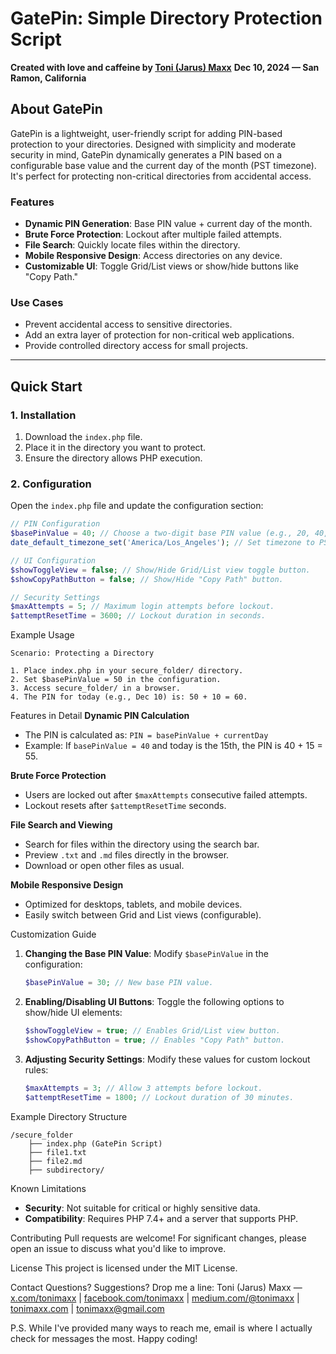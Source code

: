 # GatePin: Simple Directory Protection Script

**Created with love and caffeine by [Toni (Jarus) Maxx](mailto:tonimaxx@gmail.com)** 
**Dec 10, 2024 — San Ramon, California**

## About GatePin

GatePin is a lightweight, user-friendly script for adding PIN-based protection to your directories. Designed with simplicity and moderate security in mind, GatePin dynamically generates a PIN based on a configurable base value and the current day of the month (PST timezone). It's perfect for protecting non-critical directories from accidental access.

### Features
- **Dynamic PIN Generation**: Base PIN value + current day of the month.
- **Brute Force Protection**: Lockout after multiple failed attempts.
- **File Search**: Quickly locate files within the directory.
- **Mobile Responsive Design**: Access directories on any device.
- **Customizable UI**: Toggle Grid/List views or show/hide buttons like "Copy Path."

### Use Cases
- Prevent accidental access to sensitive directories.
- Add an extra layer of protection for non-critical web applications.
- Provide controlled directory access for small projects.

---

## Quick Start

### 1. Installation
1. Download the `index.php` file.
2. Place it in the directory you want to protect.
3. Ensure the directory allows PHP execution.

### 2. Configuration
Open the `index.php` file and update the configuration section:
```php
// PIN Configuration
$basePinValue = 40; // Choose a two-digit base PIN value (e.g., 20, 40, 99).
date_default_timezone_set('America/Los_Angeles'); // Set timezone to PST.

// UI Configuration
$showToggleView = false; // Show/Hide Grid/List view toggle button.
$showCopyPathButton = false; // Show/Hide "Copy Path" button.

// Security Settings
$maxAttempts = 5; // Maximum login attempts before lockout.
$attemptResetTime = 3600; // Lockout duration in seconds.
```

Example Usage
```
Scenario: Protecting a Directory

1. Place index.php in your secure_folder/ directory.
2. Set $basePinValue = 50 in the configuration.
3. Access secure_folder/ in a browser.
4. The PIN for today (e.g., Dec 10) is: 50 + 10 = 60.
```

Features in Detail
**Dynamic PIN Calculation**
- The PIN is calculated as: `PIN = basePinValue + currentDay`
- Example: If `basePinValue = 40` and today is the 15th, the PIN is 40 + 15 = 55.

**Brute Force Protection**
- Users are locked out after `$maxAttempts` consecutive failed attempts.
- Lockout resets after `$attemptResetTime` seconds.

**File Search and Viewing**
- Search for files within the directory using the search bar.
- Preview `.txt` and `.md` files directly in the browser.
- Download or open other files as usual.

**Mobile Responsive Design**
- Optimized for desktops, tablets, and mobile devices.
- Easily switch between Grid and List views (configurable).

Customization Guide
1. **Changing the Base PIN Value**:
   Modify `$basePinValue` in the configuration:
   ```php
   $basePinValue = 30; // New base PIN value.
   ```

2. **Enabling/Disabling UI Buttons**:
   Toggle the following options to show/hide UI elements:
   ```php
   $showToggleView = true; // Enables Grid/List view button.
   $showCopyPathButton = true; // Enables "Copy Path" button.
   ```

3. **Adjusting Security Settings**:
   Modify these values for custom lockout rules:
   ```php
   $maxAttempts = 3; // Allow 3 attempts before lockout.
   $attemptResetTime = 1800; // Lockout duration of 30 minutes.
   ```

Example Directory Structure
```
/secure_folder
    ├── index.php (GatePin Script)
    ├── file1.txt
    ├── file2.md
    ├── subdirectory/
```

Known Limitations
- **Security**: Not suitable for critical or highly sensitive data.
- **Compatibility**: Requires PHP 7.4+ and a server that supports PHP.

Contributing
Pull requests are welcome! For significant changes, please open an issue to discuss what you'd like to improve.

License
This project is licensed under the MIT License.

Contact
Questions? Suggestions? Drop me a line:
Toni (Jarus) Maxx — [x.com/tonimaxx](https://x.com/tonimaxx) | [facebook.com/tonimaxx](https://facebook.com/tonimaxx) | [medium.com/@tonimaxx](https://medium.com/@tonimaxx) | [tonimaxx.com](https://tonimaxx.com) | [tonimaxx@gmail.com](mailto:tonimaxx@gmail.com)

P.S. While I've provided many ways to reach me, email is where I actually check for messages the most. Happy coding!